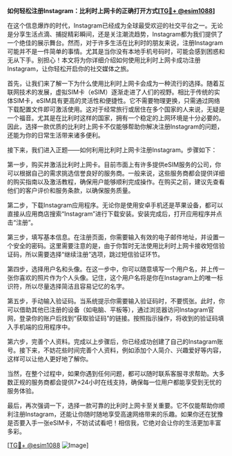 **如何轻松注册Instagram：比利时上网卡的正确打开方式[[TG💪+ @esim1088](https://t.me/s/esim1088)]**

在这个信息爆炸的时代，Instagram已经成为全球最受欢迎的社交平台之一。无论是分享生活点滴、捕捉精彩瞬间，还是关注潮流趋势，Instagram都为我们提供了一个绝佳的展示舞台。然而，对于许多生活在比利时的朋友来说，注册Instagram可能并不是一件简单的事情。尤其是当你没有本地手机号码时，可能会感到困惑和无从下手。别担心！本文将为你详细介绍如何使用比利时上网卡成功注册Instagram，让你轻松开启你的社交媒体之旅。

首先，让我们来了解一下为什么使用比利时上网卡会成为一种流行的选择。随着互联网技术的发展，虚拟SIM卡（eSIM）逐渐走进了人们的视野。相比于传统的实体SIM卡，eSIM具有更高的灵活性和便捷性。它不需要物理更换，只需通过网络下载配置文件即可激活使用。这对于经常旅行或居住在多个国家的人来说，无疑是一个福音。尤其是在比利时这样的国家，拥有一个稳定的上网环境是十分必要的。因此，选择一款优质的比利时上网卡不仅能够帮助你解决注册Instagram的问题，还能为你的日常生活带来诸多便利。

接下来，我们进入正题——如何利用比利时上网卡注册Instagram。步骤如下：

第一步，购买并激活比利时上网卡。目前市面上有许多提供eSIM服务的公司，你可以根据自己的需求挑选信誉良好的服务商。一般来说，这些服务商都会提供详细的购买指南以及激活教程，确保用户能够顺利完成操作。在购买之前，建议先查看他们的客户评价和服务条款，以确保服务质量。

第二步，下载Instagram应用程序。无论你是使用安卓手机还是苹果设备，都可以直接从应用商店搜索“Instagram”进行下载安装。安装完成后，打开应用程序并点击“注册”。

第三步，填写基本信息。在注册页面，你需要输入有效的电子邮件地址，并设置一个安全的密码。这里需要注意的是，由于你暂时无法使用比利时上网卡接收短信验证码，所以需要选择“继续注册”选项，跳过短信验证环节。

第四步，选择用户名和头像。在这一步中，你可以随意填写一个用户名，并上传一张你喜欢的照片作为个人头像。记住，这个用户名将是你在Instagram上的唯一标识符，所以尽量选择简洁且容易记忆的名字。

第五步，手动输入验证码。当系统提示你需要输入验证码时，不要慌张。此时，你可以借助其他已注册的设备（如电脑、平板等），通过浏览器访问Instagram官网，登录你的账户后找到“获取验证码”的链接。按照指示操作，将收到的验证码填入手机端的应用程序中。

第六步，完善个人资料。完成以上步骤后，你已经成功创建了自己的Instagram账号。接下来，不妨花些时间完善个人资料，例如添加个人简介、兴趣爱好等内容，这样可以让他人更好地了解你。

当然，在整个过程中，如果你遇到任何问题，都可以随时联系客服寻求帮助。大多数正规的服务商都会提供7×24小时在线支持，确保每一位用户都能享受到无忧的服务体验。

最后，再次强调一下，选择一款可靠的比利时上网卡至关重要。它不仅能帮助你顺利注册Instagram，还能让你随时随地享受高速网络带来的乐趣。如果你还在犹豫是否要入手一张eSIM卡，不妨试试看吧！相信我，它绝对会让你的生活更加丰富多彩。

[[TG💪+ @esim1088](https://t.me/s/esim1088) ![Image](https://i.postimg.cc/4NQfJmqS/Snipaste-2025-05-13-00-14-12.png)]